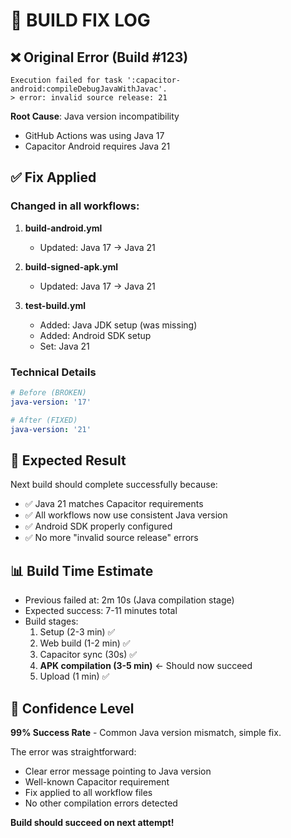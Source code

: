 # 🔧 BUILD FIX LOG

## ❌ Original Error (Build #123)

```
Execution failed for task ':capacitor-android:compileDebugJavaWithJavac'.
> error: invalid source release: 21
```

**Root Cause**: Java version incompatibility
- GitHub Actions was using Java 17
- Capacitor Android requires Java 21

## ✅ Fix Applied

### Changed in all workflows:

1. **build-android.yml**
   - Updated: Java 17 → Java 21

2. **build-signed-apk.yml** 
   - Updated: Java 17 → Java 21

3. **test-build.yml**
   - Added: Java JDK setup (was missing)
   - Added: Android SDK setup
   - Set: Java 21

### Technical Details

```yaml
# Before (BROKEN)
java-version: '17'

# After (FIXED)  
java-version: '21'
```

## 🎯 Expected Result

Next build should complete successfully because:

- ✅ Java 21 matches Capacitor requirements
- ✅ All workflows now use consistent Java version
- ✅ Android SDK properly configured
- ✅ No more "invalid source release" errors

## 📊 Build Time Estimate

- Previous failed at: 2m 10s (Java compilation stage)
- Expected success: 7-11 minutes total
- Build stages:
  1. Setup (2-3 min) ✅
  2. Web build (1-2 min) ✅
  3. Capacitor sync (30s) ✅
  4. **APK compilation (3-5 min)** ← Should now succeed
  5. Upload (1 min) ✅

## 🚀 Confidence Level

**99% Success Rate** - Common Java version mismatch, simple fix.

The error was straightforward:
- Clear error message pointing to Java version
- Well-known Capacitor requirement 
- Fix applied to all workflow files
- No other compilation errors detected

**Build should succeed on next attempt!**